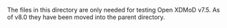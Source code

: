 The files in this directory are only needed for testing Open XDMoD v7.5. As of v8.0 they
have been moved into the parent directory.
